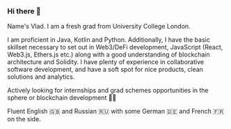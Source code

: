 ### Hi there 👋

Name's Vlad. I am a fresh grad from University College London.

I am proficient in Java, Kotlin and Python. Additionally, I have the basic skillset necessary to set out in Web3/DeFi development, JavaScript (React, Web3.js, Ethers.js etc.) along with a good understanding of blockchain architecture and Solidity. I have plenty of experience in collaborative software development, and have a soft spot for nice products, clean solutions and analytics. 

Actively looking for internships and grad schemes opportunities in the sphere or blockchain development 🧑‍💻

Fluent English 🇬🇧 and Russian 🇷🇺 with some German 🇩🇪 and French 🇫🇷 on the side.

<!--
**repinsky13/repinsky13** is a ✨ _special_ ✨ repository because its `README.md` (this file) appears on your GitHub profile.-->
